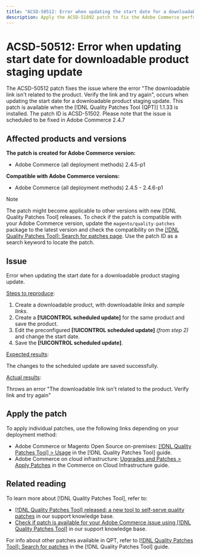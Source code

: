 ```yaml
---
title: "ACSD-50512: Error when updating the start date for a downloadable product staging update"
description: Apply the ACSD-51892 patch to fix the Adobe Commerce performance issue where the error "The downloadable link isn't related to the product.Verify the link and try again", occurs when updating the start date for a downloadable product staging update.
---
```

# ACSD-50512: Error when updating start date for downloadable product staging update

The ACSD-50512 patch fixes the issue where the error "The downloadable link isn't related to the product. Verify the link and try again", occurs when updating the start date for a downloadable product staging update. This patch is available when the [!DNL Quality Patches Tool (QPT)] 1.1.33 is installed. The patch ID is ACSD-51502. Please note that the issue is scheduled to be fixed in Adobe Commerce 2.4.7

## Affected products and versions

**The patch is created for Adobe Commerce version:**

* Adobe Commerce (all deployment methods) 2.4.5-p1

**Compatible with Adobe Commerce versions:**

* Adobe Commerce (all deployment methods) 2.4.5 - 2.4.6-p1

>[!NOTE]
>
>The patch might become applicable to other versions with new [!DNL Quality Patches Tool] releases. To check if the patch is compatible with your Adobe Commerce version, update the `magento/quality-patches` package to the latest version and check the compatibility on the [[!DNL Quality Patches Tool]: Search for patches page](https://experienceleague.adobe.com/tools/commerce-quality-patches/index.html). Use the patch ID as a search keyword to locate the patch.

## Issue

Error when updating the start date for a downloadable product staging update.

<u>Steps to reproduce</u>:

1. Create a downloadable product, with downloadable *links* and *sample links*.
1. Create a **[!UICONTROL scheduled update]** for the same product and save the product.
1. Edit the preconfigured **[!UICONTROL scheduled update]** *(from step 2)* and change the start date.
1. Save the **[!UICONTROL scheduled update]**.

<u>Expected results</u>:

The changes to the scheduled update are saved successfully.

<u>Actual results</u>:

Throws an error "The downloadable link isn't related to the product. Verify link and try again"

## Apply the patch

To apply individual patches, use the following links depending on your deployment method:

* Adobe Commerce or Magento Open Source on-premises: [[!DNL Quality Patches Tool] > Usage](https://experienceleague.adobe.com/docs/commerce-operations/tools/quality-patches-tool/usage.html) in the [!DNL Quality Patches Tool] guide.
* Adobe Commerce on cloud infrastructure: [Upgrades and Patches > Apply Patches](https://experienceleague.adobe.com/docs/commerce-cloud-service/user-guide/develop/upgrade/apply-patches.html) in the Commerce on Cloud Infrastructure guide.

## Related reading

To learn more about [!DNL Quality Patches Tool], refer to:

* [[!DNL Quality Patches Tool] released: a new tool to self-serve quality patches](/help/announcements/adobe-commerce-announcements/magento-quality-patches-released-new-tool-to-self-serve-quality-patches.md) in our support knowledge base.
* [Check if patch is available for your Adobe Commerce issue using [!DNL Quality Patches Tool]](/help/support-tools/patches-available-in-qpt-tool/check-patch-for-magento-issue-with-magento-quality-patches.md) in our support knowledge base.

For info about other patches available in QPT, refer to [[!DNL Quality Patches Tool]: Search for patches](https://experienceleague.adobe.com/tools/commerce-quality-patches/index.html) in the [!DNL Quality Patches Tool] guide.
